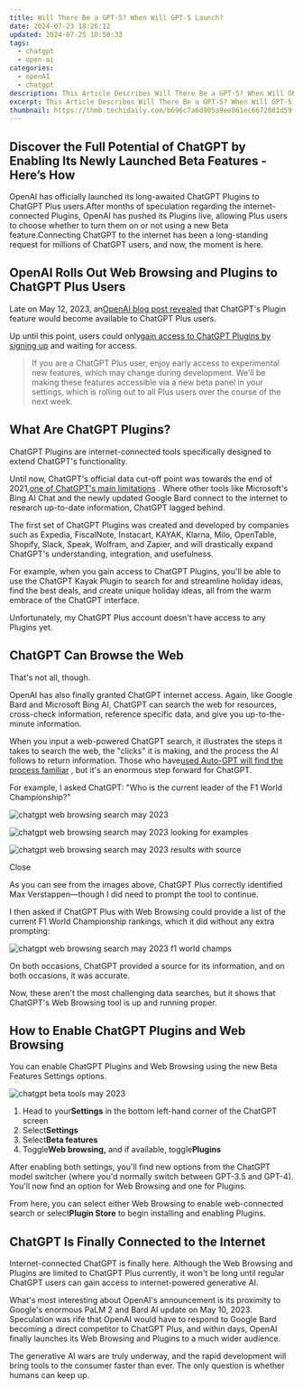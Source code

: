```yaml
---
title: Will There Be a GPT-5? When Will GPT-5 Launch?
date: 2024-07-23 18:26:12
updated: 2024-07-25 10:50:33
tags:
  - chatgpt
  - open-ai
categories:
  - openAI
  - chatgpt
description: This Article Describes Will There Be a GPT-5? When Will GPT-5 Launch?
excerpt: This Article Describes Will There Be a GPT-5? When Will GPT-5 Launch?
thumbnail: https://thmb.techidaily.com/b696c7a6d905a9ee861ec6672081d59f4acbd6b39ac21eb379e20d3f82b9c0ba.jpg
---
```


## Discover the Full Potential of ChatGPT by Enabling Its Newly Launched Beta Features - Here’s How

 OpenAI has officially launched its long-awaited ChatGPT Plugins to ChatGPT Plus users.After months of speculation regarding the internet-connected Plugins, OpenAI has pushed its Plugins live, allowing Plus users to choose whether to turn them on or not using a new Beta feature.Connecting ChatGPT to the internet has been a long-standing request for millions of ChatGPT users, and now, the moment is here.

## OpenAI Rolls Out Web Browsing and Plugins to ChatGPT Plus Users

 Late on May 12, 2023, an[OpenAI blog post revealed](https://help.openai.com/en/articles/6825453-chatgpt-release-notes) that ChatGPT's Plugin feature would become available to ChatGPT Plus users.

 Up until this point, users could only[gain access to ChatGPT Plugins by signing up](https://www.makeuseof.com/how-sign-up-chatgpt-plugins/) and waiting for access.

> If you are a ChatGPT Plus user, enjoy early access to experimental new features, which may change during development. We’ll be making these features accessible via a new beta panel in your settings, which is rolling out to all Plus users over the course of the next week.

## What Are ChatGPT Plugins?

 ChatGPT Plugins are internet-connected tools specifically designed to extend ChatGPT's functionality.

 Until now, ChatGPT's official data cut-off point was towards the end of 2021,[one of ChatGPT's main limitations](https://www.makeuseof.com/openai-chatgpt-biggest-probelms/) . Where other tools like Microsoft's Bing AI Chat and the newly updated Google Bard connect to the internet to research up-to-date information, ChatGPT lagged behind.

 The first set of ChatGPT Plugins was created and developed by companies such as Expedia, FiscalNote, Instacart, KAYAK, Klarna, Milo, OpenTable, Shopify, Slack, Speak, Wolfram, and Zapier, and will drastically expand ChatGPT's understanding, integration, and usefulness.

 For example, when you gain access to ChatGPT Plugins, you'll be able to use the ChatGPT Kayak Plugin to search for and streamline holiday ideas, find the best deals, and create unique holiday ideas, all from the warm embrace of the ChatGPT interface.

 Unfortunately, my ChatGPT Plus account doesn't have access to any Plugins yet.

## ChatGPT Can Browse the Web

That's not all, though.

 OpenAI has also finally granted ChatGPT internet access. Again, like Google Bard and Microsoft Bing AI, ChatGPT can search the web for resources, cross-check information, reference specific data, and give you up-to-the-minute information.

 When you input a web-powered ChatGPT search, it illustrates the steps it takes to search the web, the "clicks" it is making, and the process the AI follows to return information. Those who have[used Auto-GPT will find the process familiar](https://www.makeuseof.com/what-is-auto-gpt-how-differ-from-chatgpt/) , but it's an enormous step forward for ChatGPT.

 For example, I asked ChatGPT: "Who is the current leader of the F1 World Championship?"

![chatgpt web browsing search may 2023](https://static1.makeuseofimages.com/wordpress/wp-content/uploads/2023/05/chatgpt-web-browsing-search-may-2023.jpg)

![chatgpt web browsing search may 2023 looking for examples](https://static1.makeuseofimages.com/wordpress/wp-content/uploads/2023/05/chatgpt-web-browsing-search-may-2023-looking-for-examples.jpg)

![chatgpt web browsing search may 2023 results with source](https://static1.makeuseofimages.com/wordpress/wp-content/uploads/2023/05/chatgpt-web-browsing-search-may-2023-results-with-source.jpg)

Close

 As you can see from the images above, ChatGPT Plus correctly identified Max Verstappen—though I did need to prompt the tool to continue.

 I then asked if ChatGPT Plus with Web Browsing could provide a list of the current F1 World Championship rankings, which it did without any extra prompting:

![chatgpt web browsing search may 2023 f1 world champs](https://static1.makeuseofimages.com/wordpress/wp-content/uploads/2023/05/chatgpt-web-browsing-search-may-2023-f1-world-champs.jpg)

 On both occasions, ChatGPT provided a source for its information, and on both occasions, it was accurate.

 Now, these aren't the most challenging data searches, but it shows that ChatGPT's Web Browsing tool is up and running proper.

## How to Enable ChatGPT Plugins and Web Browsing

 You can enable ChatGPT Plugins and Web Browsing using the new Beta Features Settings options.

![chatgpt beta tools may 2023](https://static1.makeuseofimages.com/wordpress/wp-content/uploads/2023/05/chatgpt-beta-tools-may-2023.jpg)

1. Head to your**Settings** in the bottom left-hand corner of the ChatGPT screen
2. Select**Settings**
3. Select**Beta features**
4. Toggle**Web browsing,** and if available, toggle**Plugins**

 After enabling both settings, you'll find new options from the ChatGPT model switcher (where you'd normally switch between GPT-3.5 and GPT-4). You'll now find an option for Web Browsing and one for Plugins.

 From here, you can select either Web Browsing to enable web-connected search or select**Plugin Store** to begin installing and enabling Plugins.

## ChatGPT Is Finally Connected to the Internet

 Internet-connected ChatGPT is finally here. Although the Web Browsing and Plugins are limited to ChatGPT Plus currently, it won't be long until regular ChatGPT users can gain access to internet-powered generative AI.

 What's most interesting about OpenAI's announcement is its proximity to Google's enormous PaLM 2 and Bard AI update on May 10, 2023\. Speculation was rife that OpenAI would have to respond to Google Bard becoming a direct competitor to ChatGPT Plus, and within days, OpenAI finally launches its Web Browsing and Plugins to a much wider audience.

 The generative AI wars are truly underway, and the rapid development will bring tools to the consumer faster than ever. The only question is whether humans can keep up.


<ins class="adsbygoogle"
     style="display:block"
     data-ad-format="autorelaxed"
     data-ad-client="ca-pub-7571918770474297"
     data-ad-slot="1223367746"></ins>



<ins class="adsbygoogle"
     style="display:block"
     data-ad-client="ca-pub-7571918770474297"
     data-ad-slot="8358498916"
     data-ad-format="auto"
     data-full-width-responsive="true"></ins>
